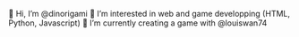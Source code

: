👋 Hi, I’m @dinorigami 
👀 I’m interested in web and game developping (HTML, Python, Javascript)
🌱 I’m currently creating a game with @louiswan74
<!---
dinorigami-sleurpys/dinorigami-sleurpys is a ✨ special ✨ repository because its `README.md` (this file) appears on your GitHub profile.
You can click the Preview link to take a look at your changes.
--->
